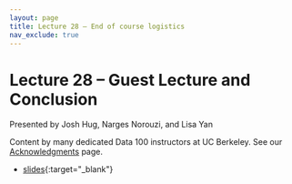 ```yaml
---
layout: page
title: Lecture 28 – End of course logistics
nav_exclude: true
---
```


# Lecture 28 – Guest Lecture and Conclusion

Presented by Josh Hug, Narges Norouzi, and Lisa Yan

Content by many dedicated Data 100 instructors at UC Berkeley. See our [Acknowledgments](../../acks) page.

- [slides](https://docs.google.com/presentation/d/11rKNaNs2nlH2U2fAduAvb4P3DTSmMKxYlCPVrpSilgI/edit?usp=sharing){:target="_blank"}